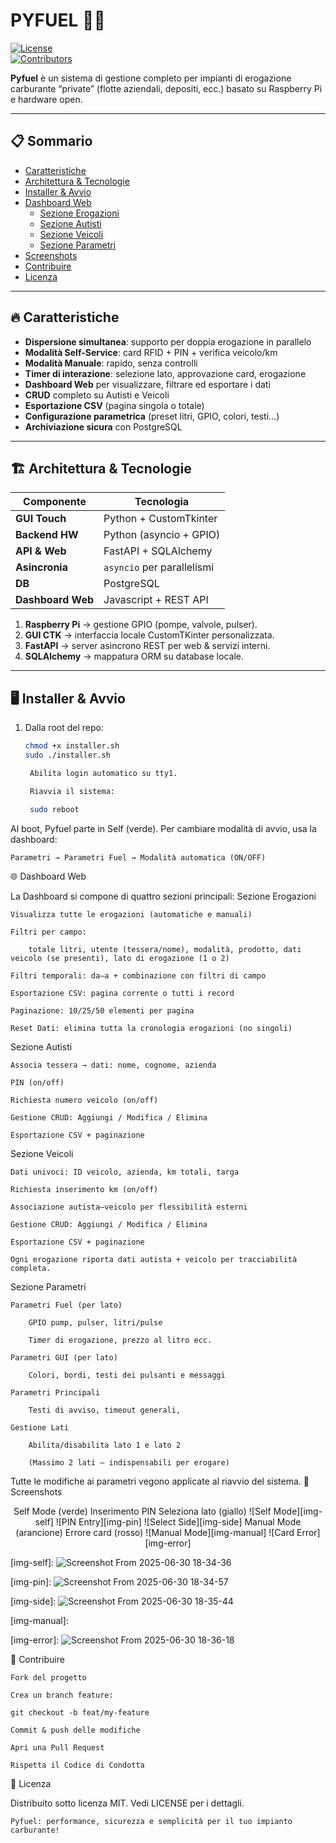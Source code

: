# PYFUEL 🚀⛽

[![License](https://img.shields.io/badge/license-MIT-blue.svg)](LICENSE)  
[![Contributors](https://img.shields.io/github/contributors/your-username/pyfuel)](https://github.com/your-username/pyfuel/graphs/contributors)

**Pyfuel** è un sistema di gestione completo per impianti di erogazione carburante “private” (flotte aziendali, depositi, ecc.) basato su Raspberry Pi e hardware open.

---

## 📋 Sommario

- [Caratteristiche](#-caratteristiche)  
- [Architettura & Tecnologie](#-architettura--tecnologie)  
- [Installer & Avvio](#-installer--avvio)  
- [Dashboard Web](#-dashboard-web)  
  - [Sezione Erogazioni](#sezione-erogazioni)  
  - [Sezione Autisti](#sezione-autisti)  
  - [Sezione Veicoli](#sezione-veicoli)  
  - [Sezione Parametri](#sezione-parametri)  
- [Screenshots](#-screenshots)  
- [Contribuire](#-contribuire)  
- [Licenza](#-licenza)  

---

## 🔥 Caratteristiche

- **Dispersione simultanea**: supporto per doppia erogazione in parallelo  
- **Modalità Self-Service**: card RFID + PIN + verifica veicolo/km  
- **Modalità Manuale**: rapido, senza controlli  
- **Timer di interazione**: selezione lato, approvazione card, erogazione  
- **Dashboard Web** per visualizzare, filtrare ed esportare i dati  
- **CRUD** completo su Autisti e Veicoli  
- **Esportazione CSV** (pagina singola o totale)  
- **Configurazione parametrica** (pre­set litri, GPIO, colori, testi…)  
- **Archiviazione sicura** con PostgreSQL  

---

## 🏗 Architettura & Tecnologie

| Componente         | Tecnologia                |
|--------------------|---------------------------|
| **GUI Touch**      | Python + CustomTkinter    |
| **Backend HW**     | Python (asyncio + GPIO)   |
| **API & Web**      | FastAPI + SQLAlchemy      |
| **Asincronia**     | `asyncio` per parallelismi|
| **DB**             | PostgreSQL                |
| **Dashboard Web**  | Javascript + REST API     |

1. **Raspberry Pi** → gestione GPIO (pompe, valvole, pulser).  
2. **GUI CTK** → interfaccia locale CustomTKinter personalizzata.  
3. **FastAPI** → server asincrono REST per web & servizi interni.  
4. **SQLAlchemy** → mappatura ORM su database locale.  

---

## 🖥 Installer & Avvio

1. Dalla root del repo:
   ```bash
   chmod +x installer.sh
   sudo ./installer.sh

    Abilita login automatico su tty1.

    Riavvia il sistema:

    sudo reboot

Al boot, Pyfuel parte in Self (verde). Per cambiare modalità di avvio, usa la dashboard:

    Parametri → Parametri Fuel → Modalità automatica (ON/OFF)

🌐 Dashboard Web

La Dashboard si compone di quattro sezioni principali:
Sezione Erogazioni

    Visualizza tutte le erogazioni (automatiche e manuali)

    Filtri per campo:

        totale litri, utente (tessera/nome), modalità, prodotto, dati veicolo (se presenti), lato di erogazione (1 o 2)

    Filtri temporali: da–a + combinazione con filtri di campo

    Esportazione CSV: pagina corrente o tutti i record

    Paginazione: 10/25/50 elementi per pagina

    Reset Dati: elimina tutta la cronologia erogazioni (no singoli)

Sezione Autisti

    Associa tessera → dati: nome, cognome, azienda

    PIN (on/off)

    Richiesta numero veicolo (on/off)

    Gestione CRUD: Aggiungi / Modifica / Elimina

    Esportazione CSV + paginazione

Sezione Veicoli

    Dati univoci: ID veicolo, azienda, km totali, targa

    Richiesta inserimento km (on/off)

    Associazione autista–veicolo per flessibilità esterni

    Gestione CRUD: Aggiungi / Modifica / Elimina

    Esportazione CSV + paginazione

    Ogni erogazione riporta dati autista + veicolo per tracciabilità completa.

Sezione Parametri

    Parametri Fuel (per lato)

        GPIO pump, pulser, litri/pulse

        Timer di erogazione, prezzo al litro ecc.

    Parametri GUI (per lato)

        Colori, bordi, testi dei pulsanti e messaggi

    Parametri Principali

        Testi di avviso, timeout generali,

    Gestione Lati

        Abilita/disabilita lato 1 e lato 2

        (Massimo 2 lati – indispensabili per erogare)

Tutte le modifiche ai parametri vegono applicate al riavvio del sistema.
📸 Screenshots
<div align="center">
Self Mode (verde)	Inserimento PIN	Seleziona lato (giallo)
![Self Mode][img-self]	![PIN Entry][img-pin]	![Select Side][img-side]
Manual Mode (arancione)	Errore card (rosso)
![Manual Mode][img-manual]	![Card Error][img-error]
</div>

[img-self]: ![Screenshot From 2025-06-30 18-34-36](https://github.com/user-attachments/assets/c66c98f0-f161-4c02-bced-5003cddf0fd2)

[img-pin]: ![Screenshot From 2025-06-30 18-34-57](https://github.com/user-attachments/assets/771e61f4-fa38-48f2-aee6-12a1b21d194e)

[img-side]: ![Screenshot From 2025-06-30 18-35-44](https://github.com/user-attachments/assets/e672a8ab-0c69-4a58-a915-8c4c77087779)

[img-manual]: 

[img-error]: ![Screenshot From 2025-06-30 18-36-18](https://github.com/user-attachments/assets/247f1ccf-ac2a-4dd8-9a0f-bd7fd9e12f72)


🤝 Contribuire

    Fork del progetto

    Crea un branch feature:

    git checkout -b feat/my-feature

    Commit & push delle modifiche

    Apri una Pull Request

    Rispetta il Codice di Condotta

📄 Licenza

Distribuito sotto licenza MIT. Vedi LICENSE per i dettagli.

    Pyfuel: performance, sicurezza e semplicità per il tuo impianto carburante!
